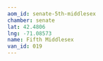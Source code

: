 ```yaml
---
aom_id: senate-5th-middlesex
chamber: senate
lat: 42.4806
lng: -71.08573
name: Fifth Middlesex
van_id: 019
---
```

